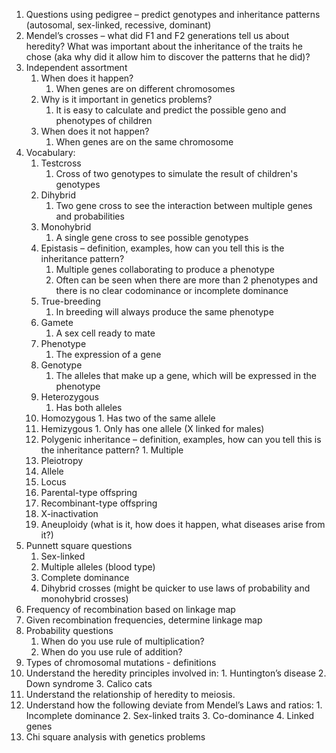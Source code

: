 1.  Questions using pedigree – predict genotypes and inheritance patterns (autosomal, sex-linked, recessive, dominant)
2.  Mendel’s crosses – what did F1 and F2 generations tell us about heredity? What was important about the inheritance of the traits he chose (aka why did it allow him to discover the patterns that he did)?
3.  Independent assortment
    1.  When does it happen?
        1. When genes are on different chromosomes
    2.  Why is it important in genetics problems?
        1. It is easy to calculate and predict the possible geno and phenotypes of children
    3.  When does it not happen?
        1. When genes are on the same chromosome
4.  Vocabulary:
    1.  Testcross
        1. Cross of two genotypes to simulate the result of children's genotypes
    2.  Dihybrid
        1. Two gene cross to see the interaction between multiple genes and probabilities
    3.  Monohybrid
        1. A single gene cross to see possible genotypes
    4.  Epistasis – definition, examples, how can you tell this is the inheritance pattern?
        1. Multiple genes collaborating to produce a phenotype
        2. Often can be seen when there are more than 2 phenotypes and there is no clear codominance or incomplete dominance
    5.  True-breeding
        1. In breeding will always produce the same phenotype
    6.  Gamete
        1. A sex cell ready to mate
    7.  Phenotype
        1. The expression of a gene
    8.  Genotype
        1. The alleles that make up a gene, which will be expressed in the phenotype
    9.  Heterozygous
        1. Has both alleles
    10.  Homozygous
        1. Has two of the same allele
    11.  Hemizygous
        1. Only has one allele (X linked for males)
    12.  Polygenic inheritance – definition, examples, how can you tell this is the inheritance pattern?
        1. Multiple 
    13.  Pleiotropy
    14.  Allele
    15.  Locus
    16.  Parental-type offspring
    17.  Recombinant-type offspring
    18.  X-inactivation
    19.  Aneuploidy (what is it, how does it happen, what diseases arise from it?)
5.  Punnett square questions
    1.  Sex-linked
    2.  Multiple alleles (blood type)
    3.  Complete dominance
    4.  Dihybrid crosses (might be quicker to use laws of probability and monohybrid crosses)
6.  Frequency of recombination based on linkage map
7.  Given recombination frequencies, determine linkage map
8.  Probability questions
    1.  When do you use rule of multiplication?
    2.  When do you use rule of addition?
9.  Types of chromosomal mutations - definitions
10.  Understand the heredity principles involved in:
    1.  Huntington’s disease
    2.  Down syndrome
    3.  Calico cats
11.  Understand the relationship of heredity to meiosis.
12.  Understand how the following deviate from Mendel’s Laws and ratios:
    1.  Incomplete dominance
    2.  Sex-linked traits
    3.  Co-dominance
    4.  Linked genes
13.  Chi square analysis with genetics problems